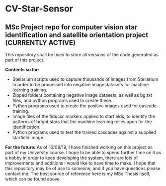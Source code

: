 # CV-Star-Sensor

## MSc Project repo for computer vision star identification and satellite orientation project (CURRENTLY ACTIVE)

This repository shall be used to store all versions of the code generated as part of this project.

**Contents so far:**
- Stellarium scripts used to capture thousands of images from Stellarium in order to be processed into negative image datasets for machine learning training.
- Zipped folders containing negative image datasets, as well as bg.txt files, and python programs used to create these.
- Python programs used to create the positive images used for cascade training. 
- Image files of the fiducial markers applied to starfields, to identify the patterns of bright stars that the machine learning relies upon for the identification.
- Python programs used to test the trained cascades against a supplied starfield image.

**For the future:**
As of 16/08/19, I have finished working on this project as part of my University course. I hope to be able to spend further time on it as a hobby in order to keep developing the system, there are lots of improvements and additions I would like to have time to make. I hope that this repository may be of use to someone, and if you have questions please contact me. The best source of reference here is my MSc Thesis itself, which can be found above.
